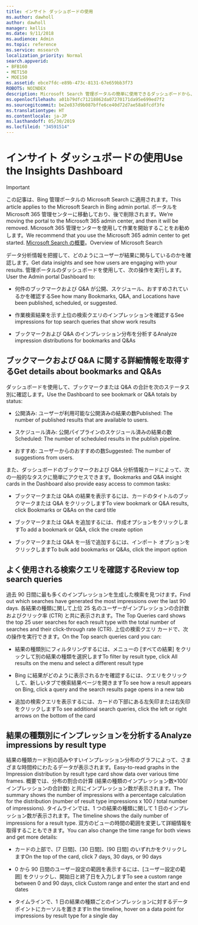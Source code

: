 ```yaml
---
title: インサイト ダッシュボードの使用
ms.author: dawholl
author: dawholl
manager: kellis
ms.date: 9/11/2018
ms.audience: Admin
ms.topic: reference
ms.service: mssearch
localization_priority: Normal
search.appverid:
- BFB160
- MET150
- MOE150
ms.assetid: ebce7fdc-e89b-473c-8131-67e659bb3f73
ROBOTS: NOINDEX
description: Microsoft Search 管理ポータルの簡単に使用できるダッシュボードから、メトリックスを分析して、コンテンツを管理します。
ms.openlocfilehash: a01b79dfc71218862da07270171da95e699ed7f2
ms.sourcegitcommit: be2e837d9b087bffe6ce40d72d7ae58a8fcdf3fe
ms.translationtype: HT
ms.contentlocale: ja-JP
ms.lasthandoff: 05/30/2019
ms.locfileid: "34591514"
---
```

# <a name="use-the-insights-dashboard"></a><span data-ttu-id="287a6-103">インサイト ダッシュボードの使用</span><span class="sxs-lookup"><span data-stu-id="287a6-103">Use the Insights Dashboard</span></span>

> [!IMPORTANT]
> <span data-ttu-id="287a6-104">この記事は、Bing 管理ポータルの Microsoft Search に適用されます。</span><span class="sxs-lookup"><span data-stu-id="287a6-104">This article applies to the Microsoft Search in Bing admin portal.</span></span> <span data-ttu-id="287a6-105">ポータルを Microsoft 365 管理センターに移動しており、後で削除されます。</span><span class="sxs-lookup"><span data-stu-id="287a6-105">We’re moving the portal to the Microsoft 365 admin center, and then it will be removed.</span></span> <span data-ttu-id="287a6-106">Microsoft 365 管理センターを使用して作業を開始することをお勧めします。</span><span class="sxs-lookup"><span data-stu-id="287a6-106">We recommend that you use the Microsoft 365 admin center to get started.</span></span> <span data-ttu-id="287a6-107">[Microsoft Search の概要](overview-microsoft-search.md)。</span><span class="sxs-lookup"><span data-stu-id="287a6-107">Overview of Microsoft Search</span></span>
    
<span data-ttu-id="287a6-108">データ分析情報を把握して、どのようにユーザーが結果に関与しているのかを確認します。</span><span class="sxs-lookup"><span data-stu-id="287a6-108">Get data insights and see how users are engaging with your results.</span></span> <span data-ttu-id="287a6-109">管理ポータルのダッシュボードを使用して、次の操作を実行します。</span><span class="sxs-lookup"><span data-stu-id="287a6-109">User the Admin portal Dashboard to:</span></span>
  
- <span data-ttu-id="287a6-110">何件のブックマークおよび Q&A が公開、スケジュール、おすすめされているかを確認する</span><span class="sxs-lookup"><span data-stu-id="287a6-110">See how many Bookmarks, Q&A, and Locations have been published, scheduled, or suggested.</span></span>
    
- <span data-ttu-id="287a6-111">作業検索結果を示す上位の検索クエリのインプレッションを確認する</span><span class="sxs-lookup"><span data-stu-id="287a6-111">See impressions for top search queries that show work results</span></span>
    
- <span data-ttu-id="287a6-112">ブックマークおよび Q&A のインプレッション分布を分析する</span><span class="sxs-lookup"><span data-stu-id="287a6-112">Analyze impression distributions for bookmarks and Q&As</span></span>
    
## <a name="get-details-about-bookmarks-and-qas"></a><span data-ttu-id="287a6-113">ブックマークおよび Q&A に関する詳細情報を取得する</span><span class="sxs-lookup"><span data-stu-id="287a6-113">Get details about bookmarks and Q&As</span></span>

<span data-ttu-id="287a6-114">ダッシュボードを使用して、ブックマークまたは Q&A の合計を次のステータス別に確認します。</span><span class="sxs-lookup"><span data-stu-id="287a6-114">Use the Dashboard to see bookmark or Q&A totals by status:</span></span>
  
- <span data-ttu-id="287a6-115">公開済み: ユーザーが利用可能な公開済みの結果の数</span><span class="sxs-lookup"><span data-stu-id="287a6-115">Published: The number of published results that are available to users.</span></span>
    
- <span data-ttu-id="287a6-116">スケジュール済み: 公開パイプラインのスケジュール済みの結果の数</span><span class="sxs-lookup"><span data-stu-id="287a6-116">Scheduled: The number of scheduled results in the publish pipeline.</span></span>
    
- <span data-ttu-id="287a6-117">おすすめ: ユーザーからのおすすめの数</span><span class="sxs-lookup"><span data-stu-id="287a6-117">Suggested: The number of suggestions from users.</span></span>
    
<span data-ttu-id="287a6-118">また、ダッシュボードのブックマークおよび Q&A 分析情報カードによって、次の一般的なタスクに簡単にアクセスできます。</span><span class="sxs-lookup"><span data-stu-id="287a6-118">Bookmarks and Q&A insight cards in the Dashboard also provide easy access to common tasks:</span></span>
  
- <span data-ttu-id="287a6-119">ブックマークまたは Q&A の結果を表示するには、カードのタイトルのブックマークまたは Q&A をクリックします</span><span class="sxs-lookup"><span data-stu-id="287a6-119">To view bookmark or Q&A results, click Bookmarks or Q&As on the card title</span></span>
    
- <span data-ttu-id="287a6-120">ブックマークまたは Q&A を追加するには、作成オプションをクリックします</span><span class="sxs-lookup"><span data-stu-id="287a6-120">To add a bookmark or Q&A, click the create option</span></span>
    
- <span data-ttu-id="287a6-121">ブックマークまたは Q&A を一括で追加するには、インポート オプションをクリックします</span><span class="sxs-lookup"><span data-stu-id="287a6-121">To bulk add bookmarks or Q&As, click the import option</span></span>
    
## <a name="review-top-search-queries"></a><span data-ttu-id="287a6-122">よく使用される検索クエリを確認する</span><span class="sxs-lookup"><span data-stu-id="287a6-122">Review top search queries</span></span>

<span data-ttu-id="287a6-123">過去 90 日間に最も多くのインプレッションを生成した検索を見つけます。</span><span class="sxs-lookup"><span data-stu-id="287a6-123">Find out which searches have generated the most impressions over the last 90 days.</span></span> <span data-ttu-id="287a6-124">各結果の種類に関して上位 25 名のユーザーがインプレッションの合計数およびクリック率 (CTR) と共に表示されます。</span><span class="sxs-lookup"><span data-stu-id="287a6-124">The Top Queries card shows the top 25 user searches for each result type with the total number of searches and their click-through rate (CTR).</span></span> <span data-ttu-id="287a6-125">上位の検索クエリ カードで、次の操作を実行できます。</span><span class="sxs-lookup"><span data-stu-id="287a6-125">On the Top search queries card you can:</span></span>
  
- <span data-ttu-id="287a6-126">結果の種類別にフィルタリングするには、メニューの [すべての結果] をクリックして別の結果の種類を選択します</span><span class="sxs-lookup"><span data-stu-id="287a6-126">To filter by result type, click All results on the menu and select a different result type</span></span>
    
- <span data-ttu-id="287a6-127">Bing に結果がどのように表示されるかを確認するには、クエリをクリックして、新しいタブで検索結果ページを開きます</span><span class="sxs-lookup"><span data-stu-id="287a6-127">To see how a result appears on Bing, click a query and the search results page opens in a new tab</span></span>
    
- <span data-ttu-id="287a6-128">追加の検索クエリを表示するには、カードの下部にある左矢印または右矢印をクリックします</span><span class="sxs-lookup"><span data-stu-id="287a6-128">To see additional search queries, click the left or right arrows on the bottom of the card</span></span>
    
## <a name="analyze-impressions-by-result-type"></a><span data-ttu-id="287a6-129">結果の種類別にインプレッションを分析する</span><span class="sxs-lookup"><span data-stu-id="287a6-129">Analyze impressions by result type</span></span>

<span data-ttu-id="287a6-130">結果の種類カード別の読みやすいインプレッション分布のグラフによって、さまざまな時間枠にわたるデータが表示されます。</span><span class="sxs-lookup"><span data-stu-id="287a6-130">Easy-to-read graphs in the Impression distribution by result type card show data over various time frames.</span></span> <span data-ttu-id="287a6-131">概要では、分布の割合の計算 (結果の種類のインプレッション数×100/インプレッションの合計数) と共にインプレッション数が表示されます。</span><span class="sxs-lookup"><span data-stu-id="287a6-131">The summary shows the number of impressions with a percentage calculation for the distribution (number of result type impressions x 100 / total number of impressions).</span></span> <span data-ttu-id="287a6-132">タイムラインでは、1 つの結果の種類に関して 1 日のインプレッション数が表示されます。</span><span class="sxs-lookup"><span data-stu-id="287a6-132">The timeline shows the daily number of impressions for a result type.</span></span> <span data-ttu-id="287a6-133">双方のビューの時間の範囲を変更して詳細情報を取得することもできます。</span><span class="sxs-lookup"><span data-stu-id="287a6-133">You can also change the time range for both views and get more details:</span></span>
  
- <span data-ttu-id="287a6-134">カードの上部で、[7 日間]、[30 日間]、[90 日間] のいずれかをクリックします</span><span class="sxs-lookup"><span data-stu-id="287a6-134">On the top of the card, click 7 days, 30 days, or 90 days</span></span>
    
- <span data-ttu-id="287a6-135">0 から 90 日間のユーザー設定の範囲を表示するには、[ユーザー設定の範囲] をクリックし、開始日と終了日を入力します</span><span class="sxs-lookup"><span data-stu-id="287a6-135">To see a custom range between 0 and 90 days, click Custom range and enter the start and end dates</span></span>
    
- <span data-ttu-id="287a6-136">タイムラインで、1 日の結果の種類ごとのインプレッションに対するデータ ポイントにカーソルを置きます</span><span class="sxs-lookup"><span data-stu-id="287a6-136">In the timeline, hover on a data point for impressions by result type for a single day</span></span>

  

